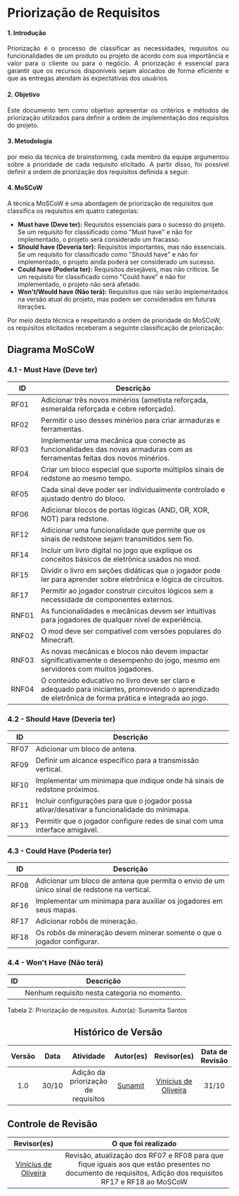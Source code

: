<!--
Focos_2: Artefato Independente de Metodologia (ou seja, generalista).

Entrega Mínima: 1 artefato generalista (ESCOPO: 5W2H; Mapa Mental; Diagrama Causa-Efeito; Rich Picture; Léxico (ou Glossário) ou Planos de Risco, Custo e Tempo).

Apresentação (em sala) explicando o artefato elaborado, com: (i) rastro claro aos membros participantes (MOSTRAR QUADRO DE PARTICIPAÇÕES & COMMITS); (ii) justificativas & senso crítico sobre o trabalho realizado, e (iii) comentários gerais sobre o trabalho em equipe. Tempo da Apresentação: +/- 5min. Recomendação: Apresentar diretamente via Wiki ou GitPages do Projeto. Baixar os conteúdos com antecedência, evitando problemas de internet no momento de exposição nas Dinâmicas de Avaliação.

A Wiki ou GitPages do Projeto deve conter um tópico dedicado ao Módulo Artefato Generalista, com 1 artefato que seja independente de metodologia adotada, histórico de versões, referências, e demais detalhamentos gerados pela equipe nesse escopo.

Demais orientações disponíveis nas Diretrizes (vide Moodle). -->

# **Priorização de Requisitos**

#### **1. Introdução**

<p style="text-align: justify;">
Priorização é o processo de classificar as necessidades, requisitos ou funcionalidades de um produto ou projeto de acordo com sua importância e valor para o cliente ou para o negócio. A priorização é essencial para garantir que os recursos disponíveis sejam alocados de forma eficiente e que as entregas atendam às expectativas dos usuários.
</p>

#### **2. Objetivo**

<p style="text-align: justify;">
Este documento tem como objetivo apresentar os critérios e métodos de priorização utilizados para definir a ordem de implementação dos requisitos do projeto.

</p>

#### **3. Metodologia**

<p style="text-align: justify;">
por meio da técnica de brainstorming, cada membro da equipe argumentou sobre a prioridade de cada requisito elicitado. A partir disso, foi possível definir a ordem de priorização dos requisitos definida a seguir.

</p>

#### **4. MoSCoW**

<p style="text-align: justify;">

A técnica MoSCoW é uma abordagem de priorização de requisitos que classifica os requisitos em quatro categorias:

- **Must have (Deve ter):** Requisitos essenciais para o sucesso do projeto. Se um requisito for classificado como "Must have" e não for implementado, o projeto será considerado um fracasso.
- **Should have (Deveria ter):** Requisitos importantes, mas não essenciais. Se um requisito for classificado como "Should have" e não for implementado, o projeto ainda poderá ser considerado um sucesso.
- **Could have (Poderia ter):** Requisitos desejáveis, mas não críticos. Se um requisito for classificado como "Could have" e não for implementado, o projeto não será afetado.
- **Won't/Would have (Não terá):** Requisitos que não serão implementados na versão atual do projeto, mas podem ser considerados em futuras iterações.

Por meio desta técnica e respeitando a ordem de prioridade do MoSCoW, os requisitos elicitados receberam a seguinte classificação de priorização:

## Diagrama MoSCoW

### **4.1 - Must Have (Deve ter)**

| ID    | Descrição                                                                                                                                             |
| ----- | ----------------------------------------------------------------------------------------------------------------------------------------------------- |
| RF01  | Adicionar três novos minérios (ametista reforçada, esmeralda reforçada e cobre reforçado).                                                            |
| RF02  | Permitir o uso desses minérios para criar armaduras e ferramentas.                                                                                    |
| RF03  | Implementar uma mecânica que conecte as funcionalidades das novas armaduras com as ferramentas feitas dos novos minérios.                             |
| RF04  | Criar um bloco especial que suporte múltiplos sinais de redstone ao mesmo tempo.                                                                      |
| RF05  | Cada sinal deve poder ser individualmente controlado e ajustado dentro do bloco.                                                                      |
| RF06  | Adicionar blocos de portas lógicas (AND, OR, XOR, NOT) para redstone.                                                                                 |
| RF12  | Adicionar uma funcionalidade que permite que os sinais de redstone sejam transmitidos sem fio.                                                        |
| RF14  | Incluir um livro digital no jogo que explique os conceitos básicos de eletrônica usados no mod.                                                       |
| RF15  | Dividir o livro em seções didáticas que o jogador pode ler para aprender sobre eletrônica e lógica de circuitos.                                      |
| RF17  | Permitir ao jogador construir circuitos lógicos sem a necessidade de componentes externos.                                                            |
| RNF01 | As funcionalidades e mecânicas devem ser intuitivas para jogadores de qualquer nível de experiência.                                                  |
| RNF02 | O mod deve ser compatível com versões populares do Minecraft.                                                                                         |
| RNF03 | As novas mecânicas e blocos não devem impactar significativamente o desempenho do jogo, mesmo em servidores com muitos jogadores.                     |
| RNF04 | O conteúdo educativo no livro deve ser claro e adequado para iniciantes, promovendo o aprendizado de eletrônica de forma prática e integrada ao jogo. |

### **4.2 - Should Have (Deveria ter)**

| ID   | Descrição                                                                                     |
| ---- | --------------------------------------------------------------------------------------------- |
| RF07 | Adicionar um bloco de antena.                                                                 |
| RF09 | Definir um alcance específico para a transmissão vertical.                                    |
| RF10 | Implementar um minimapa que indique onde há sinais de redstone próximos.                      |
| RF11 | Incluir configurações para que o jogador possa ativar/desativar a funcionalidade do minimapa. |
| RF13 | Permitir que o jogador configure redes de sinal com uma interface amigável.                   |

### **4.3 - Could Have (Poderia ter)**

| ID   | Descrição                                                                                   |
| ---- | ------------------------------------------------------------------------------------------- |
| RF08 | Adicionar um bloco de antena que permita o envio de um único sinal de redstone na vertical. |
| RF16 | Implementar um minimapa para auxiliar os jogadores em seus mapas.                           |
| RF17 | Adicionar robôs de mineração.                                                               |
| RF18 | Os robôs de mineração devem minerar somente o que o jogador configurar.                     |

### **4.4 - Won't Have (Não terá)**

| ID | Descrição                                    |
| -- | -------------------------------------------- |
|    | Nenhum requisito nesta categoria no momento. |

Tabela 2: Priorização de requisitos.
Autor(a): Sunamita Santos

</p>

<center>

## Histórico de Versão

</center>

<div style="margin: 0 auto; width: fit-content;">

| Versão | Data  |              Atividade              |               Autor(es)               |                          Revisor(es)                           | Data de Revisão |
| :----: | :---: | :---------------------------------: | :-----------------------------------: | :------------------------------------------------------------: | :-------------: |
|  1.0   | 30/10 | Adição da priorização de requisitos | [Sunamit](https://github.com/Sunamit) | [Vinícius de Oliveira](https://github.com/ViniciussdeOliveira) |      31/10      |

</div>

## Controle de Revisão

|                          Revisor(es)                           |                                                                    O que foi realizado                                                                     |
| :------------------------------------------------------------: | :--------------------------------------------------------------------------------------------------------------------------------------------------------: |
| [Vinícius de Oliveira](https://github.com/ViniciussdeOliveira) | Revisão, atualização dos RF07 e RF08 para que fique iguais aos que estão presentes no documento de requisitos, Adição dos requisitos RF17 e RF18 ao MoSCoW |
